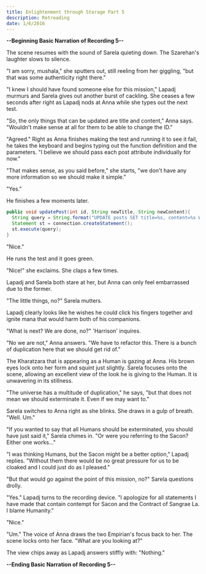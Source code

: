 ```yaml
---
title: Enlightenment through Storage Part 5
description: Retreading
date: 1/6/2016
---
```

**--Beginning Basic Narration of Recording 5--**

The scene resumes with the sound of Sarela quieting down. The Szarehan's laughter slows to silence.

"I am sorry, mushala," she sputters out, still reeling from her giggling, "but that was some authenticity right there."

"I knew I should have found someone else for this mission," Lapadj murmurs and Sarela gives out another burst of cackling. She ceases a few seconds after right as Lapadj nods at Anna while she types out the next test.

"So, the only things that can be updated are title and content," Anna says. "Wouldn't make sense at all for them to be able to change the ID."

"Agreed." Right as Anna finishes making the test and running it to see it fail, he takes the keyboard and begins typing out the function definition and the parameters. "I believe we should pass each post attribute individually for now."

"That makes sense, as you said before," she starts, "we don't have any more information so we should make it simple."

"Yes."

He finishes a few moments later.

```java
public void updatePost(int id, String newTitle, String newContent){
  String query = String.format("UPDATE posts SET title=%s, content=%s WHERE id=%s", newTitle, newContent, id);
  Statement st = connection.createStatement();
  st.execute(query);
}
```

"Nice."

He runs the test and it goes green.

"Nice!" she exclaims. She claps a few times.

Lapadj and Sarela both stare at her, but Anna can only feel embarrassed due to the former.

"The little things, no?" Sarela mutters.

Lapadj clearly looks like he wishes he could click his fingers together and ignite mana that would harm both of his companions.

"What is next? We are done, no?" 'Harrison' inquires.

"No we are not," Anna answers. "We have to refactor this. There is a bunch of duplication here that we should get rid of."

The Kharatzara that is appearing as a Human is gazing at Anna. His brown eyes lock onto her form and squint just slightly. Sarela focuses onto the scene, allowing an excellent view of the look he is giving to the Human. It is unwavering in its stillness.

"The universe has a multitude of duplication," he says, "but that does not mean we should exterminate it. Even if we may want to."

Sarela switches to Anna right as she blinks. She draws in a gulp of breath. "Well. Um."

"If you wanted to say that all Humans should be exterminated, you should have just said it," Sarela chimes in. "Or were you referring to the Sacon? Either one works..."

"I was thinking Humans, but the Sacon might be a better option," Lapadj replies. "Without them there would be no great pressure for us to be cloaked and I could just do as I pleased."

"But that would go against the point of this mission, no?" Sarela questions drolly.

"Yes." Lapadj turns to the recording device. "I apologize for all statements I have made that contain contempt for Sacon and the Contract of Sangrae La. I blame Humanity."

"Nice."

"Um." The voice of Anna draws the two Empirian's focus back to her. The scene locks onto her face. "What are you looking at?"

The view chips away as Lapadj answers stiffly with: "Nothing."

**--Ending Basic Narration of Recording 5--**
